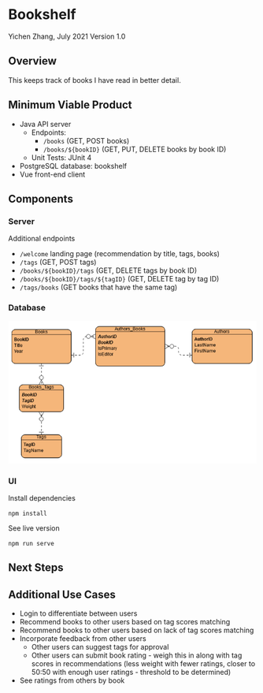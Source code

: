 # Bookshelf
Yichen Zhang, July 2021
Version 1.0

## Overview
This keeps track of books I have read in better detail.

## Minimum Viable Product
* Java API server
    * Endpoints:
        * `/books` (GET, POST books)
        * `/books/${bookID}` (GET, PUT, DELETE books by book ID)
    * Unit Tests: JUnit 4
* PostgreSQL database: bookshelf
* Vue front-end client

## Components

### Server
Additional endpoints
* `/welcome` landing page (recommendation by title, tags, books)
* `/tags` (GET, POST tags)
* `/books/${bookID}/tags` (GET, DELETE tags by book ID)
* `/books/${bookID}/tags/${tagID}` (GET, DELETE tag by tag ID)
* `/tags/books` (GET books that have the same tag)

### Database
![Bookshelf Entity Relationship Diagram](./BookshelfERD.png)

### UI
Install dependencies
```
npm install
```

See live version
```
npm run serve
```


## Next Steps

## Additional Use Cases
* Login to differentiate between users
* Recommend books to other users based on tag scores matching
* Recommend books to other users based on lack of tag scores matching
* Incorporate feedback from other users
    * Other users can suggest tags for approval
    * Other users can submit book rating - weigh this in along with tag scores in recommendations (less weight with fewer ratings, closer to 50:50 with enough user ratings - threshold to be determined)
* See ratings from others by book
